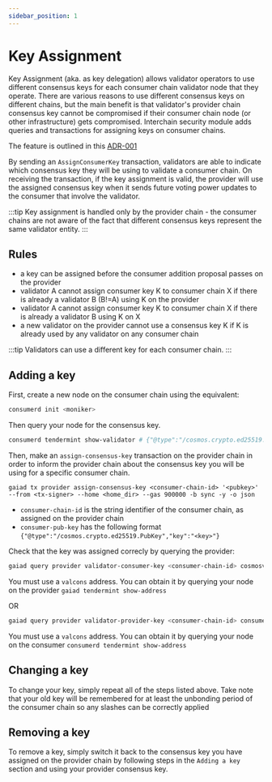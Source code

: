 ```yaml
---
sidebar_position: 1
---
```


# Key Assignment
Key Assignment (aka. as key delegation) allows validator operators to use different consensus keys for each consumer chain validator node that they operate.
There are various reasons to use different consensus keys on different chains, but the main benefit is that validator's provider chain consensus key cannot be compromised if their consumer chain node (or other infrastructure) gets compromised. Interchain security module adds queries and transactions for assigning keys on consumer chains.

The feature is outlined in this [ADR-001](../adrs/adr-001-key-assignment.md)

By sending an `AssignConsumerKey` transaction, validators are able to indicate which consensus key they will be using to validate a consumer chain. On receiving the transaction, if the key assignment is valid, the provider will use the assigned consensus key when it sends future voting power updates to the consumer that involve the validator.

:::tip
Key assignment is handled only by the provider chain - the consumer chains are not aware of the fact that different consensus keys represent the same validator entity.
:::


## Rules
- a key can be assigned before the consumer addition proposal passes on the provider
- validator A cannot assign consumer key K to consumer chain X if there is already a validator B (B!=A) using K on the provider
- validator A cannot assign consumer key K to consumer chain X if there is already a validator B using K on X
- a new validator on the provider cannot use a consensus key K if K is already used by any validator on any consumer chain

:::tip
Validators can use a different key for each consumer chain. 
:::


## Adding a key

First, create a new node on the consumer chain using the equivalent:
```bash
consumerd init <moniker>
```

Then query your node for the consensus key.
```bash
consumerd tendermint show-validator # {"@type":"/cosmos.crypto.ed25519.PubKey","key":"<key>"}
```

Then, make an `assign-consensus-key` transaction on the provider chain in order to inform the provider chain about the consensus key you will be using for a specific consumer chain.

```
gaiad tx provider assign-consensus-key <consumer-chain-id> '<pubkey>' --from <tx-signer> --home <home_dir> --gas 900000 -b sync -y -o json
```

- `consumer-chain-id` is the string identifier of the consumer chain, as assigned on the provider chain
- `consumer-pub-key` has the following format `{"@type":"/cosmos.crypto.ed25519.PubKey","key":"<key>"}`

Check that the key was assigned correcly by querying the provider:
```bash
gaiad query provider validator-consumer-key <consumer-chain-id> cosmosvalcons1e....3xsj3ayzf4uv6
```

You must use a `valcons` address. You can obtain it by querying your node on the provider `gaiad tendermint show-address`

OR

```bash
gaiad query provider validator-provider-key <consumer-chain-id> consumervalcons1e....123asdnoaisdao
```

You must use a `valcons` address. You can obtain it by querying your node on the consumer `consumerd tendermint show-address`

## Changing a key
To change your key, simply repeat all of the steps listed above. Take note that your old key will be remembered for at least the unbonding period of the consumer chain so any slashes can be correctly applied


## Removing a key
To remove a key, simply switch it back to the consensus key you have assigned on the provider chain by following steps in the `Adding a key` section and using your provider consensus key.
